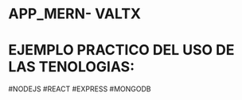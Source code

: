 # APP_MERN- VALTX
# EJEMPLO PRACTICO DEL USO DE LAS TENOLOGIAS: 
  #NODEJS
  #REACT
  #EXPRESS
  #MONGODB
  
